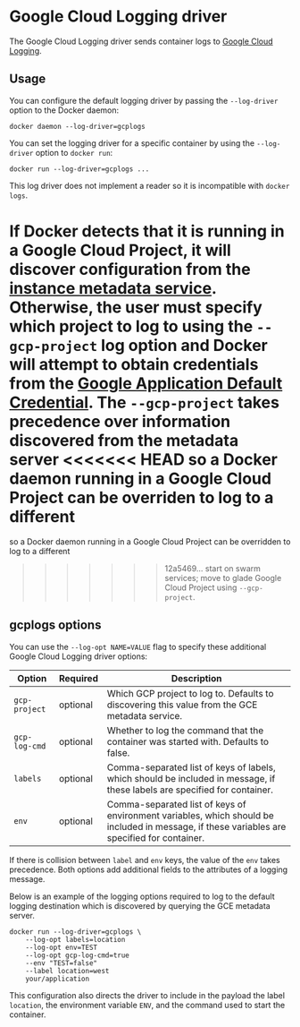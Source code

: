 <!--[metadata]>
+++
title = "Google Cloud Logging driver"
description = "Describes how to use the Google Cloud Logging driver."
keywords = ["gcplogs, google, docker, logging, driver"]
[menu.main]
parent = "smn_logging"
+++
<![end-metadata]-->

# Google Cloud Logging driver

The Google Cloud Logging driver sends container logs to <a href="https://cloud.google.com/logging/docs/" target="_blank">Google Cloud
Logging</a>.

## Usage

You can configure the default logging driver by passing the `--log-driver`
option to the Docker daemon:

    docker daemon --log-driver=gcplogs

You can set the logging driver for a specific container by using the
`--log-driver` option to `docker run`:

    docker run --log-driver=gcplogs ...

This log driver does not implement a reader so it is incompatible with
`docker logs`.

If Docker detects that it is running in a Google Cloud Project, it will discover configuration
from the <a href="https://cloud.google.com/compute/docs/metadata" target="_blank">instance metadata service</a>.
Otherwise, the user must specify which project to log to using the `--gcp-project`
log option and Docker will attempt to obtain credentials from the
<a href="https://developers.google.com/identity/protocols/application-default-credentials" target="_blank">Google Application Default Credential</a>.
The `--gcp-project` takes precedence over information discovered from the metadata server
<<<<<<< HEAD
so a Docker daemon running in a Google Cloud Project can be overriden to log to a different
=======
so a Docker daemon running in a Google Cloud Project can be overridden to log to a different
>>>>>>> 12a5469... start on swarm services; move to glade
Google Cloud Project using `--gcp-project`.

## gcplogs options

You can use the `--log-opt NAME=VALUE` flag to specify these additional Google
Cloud Logging driver options:

| Option                      | Required | Description                                                                                                                                 |
|-----------------------------|----------|---------------------------------------------------------------------------------------------------------------------------------------------|
| `gcp-project`               | optional | Which GCP project to log to. Defaults to discovering this value from the GCE metadata service.                                              |
| `gcp-log-cmd`               | optional | Whether to log the command that the container was started with. Defaults to false.                                                          |
| `labels`                    | optional | Comma-separated list of keys of labels, which should be included in message, if these labels are specified for container.                   |
| `env`                       | optional | Comma-separated list of keys of environment variables, which should be included in message, if these variables are specified for container. |

If there is collision between `label` and `env` keys, the value of the `env`
takes precedence. Both options add additional fields to the attributes of a
logging message.

Below is an example of the logging options required to log to the default
logging destination which is discovered by querying the GCE metadata server.

    docker run --log-driver=gcplogs \
        --log-opt labels=location
        --log-opt env=TEST
        --log-opt gcp-log-cmd=true
        --env "TEST=false"
        --label location=west
        your/application

This configuration also directs the driver to include in the payload the label
`location`, the environment variable `ENV`, and the command used to start the
container.
